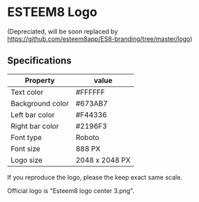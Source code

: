 # ESTEEM8 Logo
 (Depreciated, will be soon replaced by https://github.com/esteem8app/ES8-branding/tree/master/logo)
## Specifications

Property | value
--- | ---
Text color | #FFFFFF
Background color | #673AB7
Left bar color | #F44336
Right bar color | #2196F3
Font type | Roboto
Font size | 888 PX
Logo size | 2048 x 2048 PX

If you reproduce the logo, please the keep exact same scale.

Official logo is "Esteem8 logo center 3.png".
